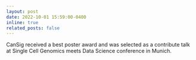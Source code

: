 ```yaml
---
layout: post
date: 2022-10-01 15:59:00-0400
inline: true
related_posts: false
---
```

CanSig received a best poster award and was selected as a contribute talk at Single Cell Genomics meets Data Science conference in Munich.

